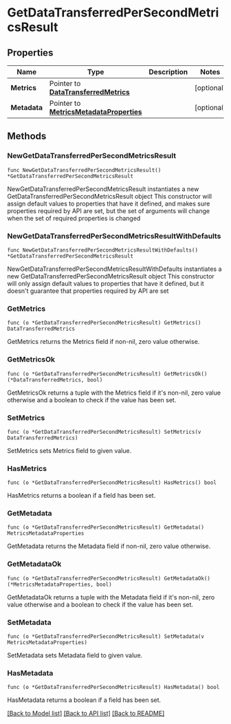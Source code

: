 # GetDataTransferredPerSecondMetricsResult

## Properties

Name | Type | Description | Notes
------------ | ------------- | ------------- | -------------
**Metrics** | Pointer to [**DataTransferredMetrics**](DataTransferredMetrics.md) |  | [optional] 
**Metadata** | Pointer to [**MetricsMetadataProperties**](MetricsMetadataProperties.md) |  | [optional] 

## Methods

### NewGetDataTransferredPerSecondMetricsResult

`func NewGetDataTransferredPerSecondMetricsResult() *GetDataTransferredPerSecondMetricsResult`

NewGetDataTransferredPerSecondMetricsResult instantiates a new GetDataTransferredPerSecondMetricsResult object
This constructor will assign default values to properties that have it defined,
and makes sure properties required by API are set, but the set of arguments
will change when the set of required properties is changed

### NewGetDataTransferredPerSecondMetricsResultWithDefaults

`func NewGetDataTransferredPerSecondMetricsResultWithDefaults() *GetDataTransferredPerSecondMetricsResult`

NewGetDataTransferredPerSecondMetricsResultWithDefaults instantiates a new GetDataTransferredPerSecondMetricsResult object
This constructor will only assign default values to properties that have it defined,
but it doesn't guarantee that properties required by API are set

### GetMetrics

`func (o *GetDataTransferredPerSecondMetricsResult) GetMetrics() DataTransferredMetrics`

GetMetrics returns the Metrics field if non-nil, zero value otherwise.

### GetMetricsOk

`func (o *GetDataTransferredPerSecondMetricsResult) GetMetricsOk() (*DataTransferredMetrics, bool)`

GetMetricsOk returns a tuple with the Metrics field if it's non-nil, zero value otherwise
and a boolean to check if the value has been set.

### SetMetrics

`func (o *GetDataTransferredPerSecondMetricsResult) SetMetrics(v DataTransferredMetrics)`

SetMetrics sets Metrics field to given value.

### HasMetrics

`func (o *GetDataTransferredPerSecondMetricsResult) HasMetrics() bool`

HasMetrics returns a boolean if a field has been set.

### GetMetadata

`func (o *GetDataTransferredPerSecondMetricsResult) GetMetadata() MetricsMetadataProperties`

GetMetadata returns the Metadata field if non-nil, zero value otherwise.

### GetMetadataOk

`func (o *GetDataTransferredPerSecondMetricsResult) GetMetadataOk() (*MetricsMetadataProperties, bool)`

GetMetadataOk returns a tuple with the Metadata field if it's non-nil, zero value otherwise
and a boolean to check if the value has been set.

### SetMetadata

`func (o *GetDataTransferredPerSecondMetricsResult) SetMetadata(v MetricsMetadataProperties)`

SetMetadata sets Metadata field to given value.

### HasMetadata

`func (o *GetDataTransferredPerSecondMetricsResult) HasMetadata() bool`

HasMetadata returns a boolean if a field has been set.


[[Back to Model list]](../README.md#documentation-for-models) [[Back to API list]](../README.md#documentation-for-api-endpoints) [[Back to README]](../README.md)


